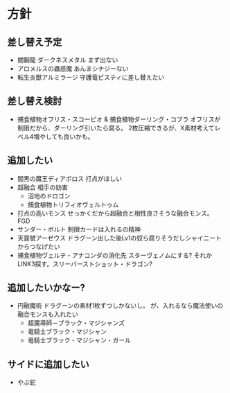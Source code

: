 # 方針

## 差し替え予定
* 闇鋼龍 ダークネスメタル
まず出ない
* アロメルスの蟲惑魔
あんまシナジーない
* 転生炎獣アルミラージ
守護竜ピスティに差し替えたい

## 差し替え検討
* 捕食植物オフリス・スコーピオ & 捕食植物ダーリング・コブラ
オフリスが制限だから、ダーリング引いたら腐る。
2枚圧縮できるが、X素材考えてレベル4増やしても良いかも。

## 追加したい
* 闇黒の魔王ディアボロス
打点がほしい
* 超融合
相手の妨害
  * 沼地のドロゴン
  * 捕食植物トリフィオヴェルトゥム
* 打点の高いモンス
せっかくだから超融合と相性良さそうな融合モンス。FGD 
* サンダー・ボルト
制限カードは入れるの精神
* 天霆號アーゼウス
ドラグーン出した後Lv1の奴ら腐りそうだしシャイニートからつなげたい
* 捕食植物ヴェルテ・アナコンダの消化先
スターヴェノムにする? それかLINK3探す。スリーバーストショット・ドラゴン?

## 追加したいかなー?
* 円融魔術
ドラグーンの素材1枚ずつしかないし。
が、入れるなら魔法使いの融合モンスも入れたい
  * 超魔導師－ブラック・マジシャンズ
  * 竜騎士ブラック・マジシャン
  * 竜騎士ブラック・マジシャン・ガール

## サイドに追加したい
* やぶ蛇